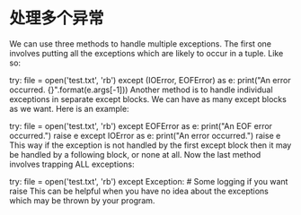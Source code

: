 # 处理多个异常

We can use three methods to handle multiple exceptions. The first one involves putting all the exceptions which are likely to occur in a tuple. Like so:

try:
    file = open('test.txt', 'rb')
except (IOError, EOFError) as e:
    print("An error occurred. {}".format(e.args[-1]))
Another method is to handle individual exceptions in separate except blocks. We can have as many except blocks as we want. Here is an example:

try:
    file = open('test.txt', 'rb')
except EOFError as e:
    print("An EOF error occurred.")
    raise e
except IOError as e:
    print("An error occurred.")
    raise e
This way if the exception is not handled by the first except block then it may be handled by a following block, or none at all. Now the last method involves trapping ALL exceptions:

try:
    file = open('test.txt', 'rb')
except Exception:
    # Some logging if you want
    raise
This can be helpful when you have no idea about the exceptions which may be thrown by your program.

